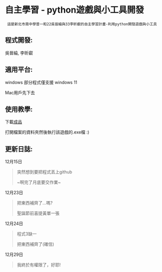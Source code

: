 # 自主學習 - python遊戲與小工具開發

```
 這是新北市南中學普一和22吳晉綸與33李昕叡的自主學習計畫-利用python開發遊戲與小工具
```

## 程式開發:
吳晉綸, 李昕叡


## 適用平台:
windows 部分程式僅支援 windows 11

Mac用戶先下去


## 使用教學:
下載[成品](https://github.com/XxAlanXDxX/Self-learning-PyGames/archive/refs/heads/main.zip "自主學習遊戲製作")

打開檔案的資料夾然後執行該遊戲的.exe檔 :)

## 更新日誌:
12月15日
>突然想到要把程式丟上github
>
>~啊完了月底要交作業~
 
12月23日
>把東西補齊了...嗎?
>
>聖誕節前喜提黃單一張

12月24日
>程式3缺一
>
>把東西補齊了(確信)

12月29日
>我終於有權限了，好耶!

